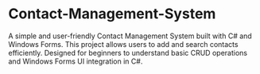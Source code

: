 # Contact-Management-System
A simple and user-friendly Contact Management System built with C# and Windows Forms. This project allows users to add and search contacts efficiently. Designed for beginners to understand basic CRUD operations and Windows Forms UI integration in C#.
